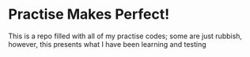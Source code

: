 # Practise Makes Perfect!

This is a repo filled with all of my practise codes; some are just rubbish, however, this presents what I have been learning and testing

